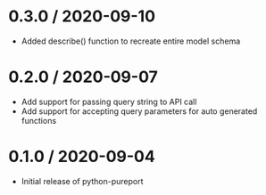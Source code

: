 0.3.0 / 2020-09-10
==================

  * Added describe() function to recreate entire model schema
 

0.2.0 / 2020-09-07
==================

  * Add support for passing query string to API call
  * Add support for accepting query parameters for auto generated functions


0.1.0 / 2020-09-04
==================

  * Initial release of python-pureport
